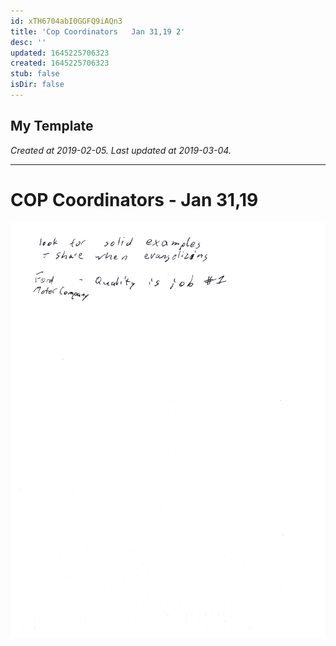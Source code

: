 ```yaml
---
id: xTH6704abI0GGFQ9iAQn3
title: 'Cop Coordinators   Jan 31,19 2'
desc: ''
updated: 1645225706323
created: 1645225706323
stub: false
isDir: false
---
```

My Template
---

_Created at 2019-02-05._
_Last updated at 2019-03-04._




---

# COP Coordinators - Jan 31,19


![RB 2019-02-0509.jpg](assets/RB-2019-02-0509.jpg)

